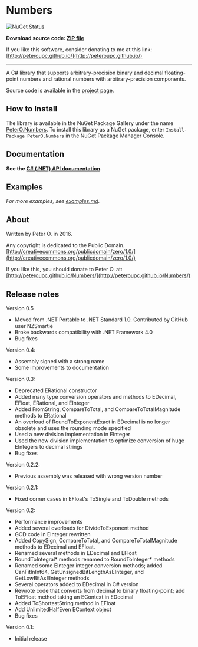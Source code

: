 Numbers
====
[![NuGet Status](http://img.shields.io/nuget/v/PeterO.Numbers.svg?style=flat)](https://www.nuget.org/packages/PeterO.Numbers)

**Download source code: [ZIP file](https://github.com/peteroupc/Numbers/archive/master.zip)**

If you like this software, consider donating to me at this link: [http://peteroupc.github.io/](http://peteroupc.github.io/)

----

A C# library that supports arbitrary-precision binary and decimal floating-point numbers and rational numbers with arbitrary-precision components.

Source code is available in the [project page](https://github.com/peteroupc/Numbers).

How to Install
---------
The library is available in the
NuGet Package Gallery under the name
[PeterO.Numbers](https://www.nuget.org/packages/PeterO.Numbers). To install
this library as a NuGet package, enter `Install-Package PeterO.Numbers` in the
NuGet Package Manager Console.

Documentation
------------

**See the [C# (.NET) API documentation](https://peteroupc.github.io/Numbers/docs/).**

Examples
----------

*For more examples, see [examples.md](https://github.com/peteroupc/Numbers/tree/master/examples.md).*

About
-----------

Written by Peter O. in 2016.

Any copyright is dedicated to the Public Domain.
[http://creativecommons.org/publicdomain/zero/1.0/](http://creativecommons.org/publicdomain/zero/1.0/)

If you like this, you should donate to Peter O.
at: [http://peteroupc.github.io/Numbers/](http://peteroupc.github.io/Numbers/)

Release notes
-------
Version 0.5

- Moved from .NET Portable to .NET Standard 1.0. Contributed by GitHub user NZSmartie
- Broke backwards compatibility with .NET Framework 4.0
- Bug fixes

Version 0.4:

- Assembly signed with a strong name
- Some improvements to documentation

Version 0.3:

- Deprecated ERational constructor
- Added many type conversion operators and methods
 to EDecimal, EFloat, ERational, and EInteger
- Added FromString, CompareToTotal, and
  CompareToTotalMagnitude methods to ERational
- An overload of RoundToExponentExact in EDecimal is
 no longer obsolete and uses the rounding mode specified
- Used a new division implementation in EInteger
- Used the new division implementation to optimize conversion
  of huge EIntegers to decimal strings
- Bug fixes

Version 0.2.2:

- Previous assembly was released with wrong version number

Version 0.2.1:

- Fixed corner cases in EFloat's ToSingle and ToDouble methods

Version 0.2:

- Performance improvements
- Added several overloads for DivideToExponent method
- GCD code in EInteger rewritten
- Added CopySign, CompareToTotal, and CompareToTotalMagnitude
 methods to EDecimal and EFloat.
- Renamed several methods in EDecimal and EFloat
- RoundToIntegral\* methods renamed to RoundToInteger\* methods
- Renamed some EInteger integer conversion methods; added
 CanFitInInt64, GetUnsignedBitLengthAsEInteger,
 and GetLowBitAsEInteger methods
- Several operators added to EDecimal in C# version
- Rewrote code that converts from decimal to binary floating-point;
 add ToEFloat method taking an EContext in EDecimal
- Added ToShortestString method in EFloat
- Add UnlimitedHalfEven EContext object
- Bug fixes

Version 0.1:

- Initial release
